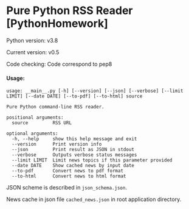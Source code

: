 # Pure Python RSS Reader [PythonHomework]

Python version: v3.8

Current version: v0.5

Code checking: Code correspond to pep8
#### Usage:
```shell
usage: __main__.py [-h] [--version] [--json] [--verbose] [--limit LIMIT] [--date DATE] [--to-pdf] [--to-html] source

Pure Python command-line RSS reader.

positional arguments:
  source         RSS URL

optional arguments:
  -h, --help     show this help message and exit
  --version      Print version info
  --json         Print result as JSON in stdout
  --verbose      Outputs verbose status messages
  --limit LIMIT  Limit news topics if this parameter provided
  --date DATE    Show cached news by input date
  --to-pdf       Convert news to pdf format
  --to-html      Convert news to html format
  ```
  JSON scheme is described in `json_schema.json`.
  
  News cache in json file `cached_news.json` in root application directory.
